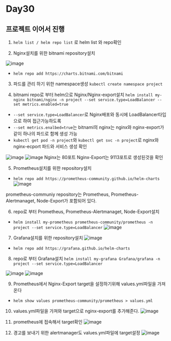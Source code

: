 # Day30

## 프로젝트 이어서 진행

1. `helm list / helm repo list` 로 helm list 와 repo확인

2. Nginx설치를 위한 bitnami repository설치

![image](https://github.com/JoEunSae/Metanet-Internship/assets/83803199/74e643b9-2033-4dbf-81e2-a966a3ad4387)
- `helm repo add https://charts.bitnami.com/bitnami`

3. 파드를 관리 하기 위한 namespace생성
`kubectl create namespace project`

4. bitnami repo로 부터 helm으로 Nginx/Nginx-export설치 `helm install my-nginx bitnami/nginx -n project --set service.type=LoadBalancer --set metrics.enabled=true`
- `--set service.type=LoadBalancer`로 Nginx배포와 동시에 LoadBalancer타입으로 하여 접근가능하도록
- `--set metrics.enalbed=true`는 bitnami의 nginx는 nginx와 nginx-export가 같이 하나의 파드로 함께 생성 가능
- `kubectl get pod -n project`와 `kubectl get svc -n project`로 nginx와 nginx-ecport 파드와 서비스 생성 확인
  
![image](https://github.com/JoEunSae/Metanet-Internship/assets/83803199/a36bfa62-f6f6-41e2-855d-20c61701dc9f)
![image](https://github.com/JoEunSae/Metanet-Internship/assets/83803199/f7a20d47-c36c-401f-ae6e-3cbf16719ac6)
Nginx는 80포트 Nginx-Export는 9113포트로 생성된것을 확인

5. Prometheus설치를 위한 repository설치 
- `helm repo add https://prometheus-community.github.io/helm-charts`
![image](https://github.com/JoEunSae/Metanet-Internship/assets/83803199/b4c5d228-c5e7-42bc-ba96-2e0f75276713)

prometheus-communiy repository는  Prometheus, Prometheus-Alertmanaget, Node-Export가 포함되어 있다.

6. repo로 부터 Prometheus, Prometheus-Alertmanaget, Node-Export설치
- `helm install my-prometheus prometheus-community/prometheus -n project --set service.type=LoadBalancer`
![image](https://github.com/JoEunSae/Metanet-Internship/assets/83803199/be333534-096a-419f-9b85-e0dce8f1b606)

7. Grafana설치를 위한 repository설치
![image](https://github.com/JoEunSae/Metanet-Internship/assets/83803199/ee2016cb-b003-427d-b920-51105e67bb2c)
- `helm repo add https://grafana.github.io/helm-charts`

8. repo로 부터 Grafana설치 `helm install my-grafana Grafana/grafana -n project --set service.type=LoadBalancer`

![image](https://github.com/JoEunSae/Metanet-Internship/assets/83803199/247c78ec-14db-4d9c-835e-ea0272f45f56)
![image](https://github.com/JoEunSae/Metanet-Internship/assets/83803199/ac154c78-5856-47a9-bd58-cddc2bec04e1)

9. Prometheus에서 Nginx-Export target을 설정하기위해 values.yml파일을 가져온다
- `helm show values prometheus-community/prometheus > values.yml`

10. values.yml파일을 가져와 target으로 nginx-export를 추가해준다.
![image](https://github.com/JoEunSae/Metanet-Internship/assets/83803199/16fcad2b-0685-4c23-87a5-f24851143ac4)

11. prometheus에 접속해서 target확인
![image](https://github.com/JoEunSae/Metanet-Internship/assets/83803199/75eefd15-4719-4ac5-8714-30b583c64072)

12. 경고를 보내기 위한 alertmanager도 values.yml파일에 target설정
![image](https://github.com/JoEunSae/Metanet-Internship/assets/83803199/4d44e54d-adb7-415b-875a-a65ed91f2f4e)




